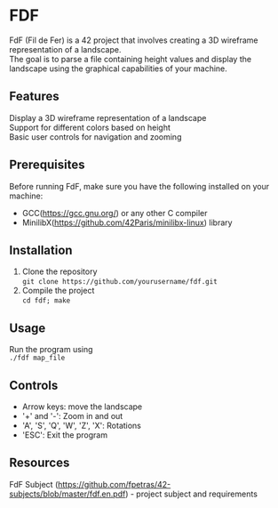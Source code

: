 # FDF
FdF (Fil de Fer) is a 42 project that involves creating a 3D wireframe representation of a landscape.  
The goal is to parse a file containing height values and display the landscape using the graphical capabilities of your machine.

## Features
Display a 3D wireframe representation of a landscape  
Support for different colors based on height  
Basic user controls for navigation and zooming

## Prerequisites
Before running FdF, make sure you have the following installed on your machine:

- GCC(https://gcc.gnu.org/) or any other C compiler
- MinilibX(https://github.com/42Paris/minilibx-linux) library

## Installation
1. Clone the repository  
`git clone https://github.com/yourusername/fdf.git`  
2. Compile the project  
`cd fdf; make`

## Usage
Run the program using  
` ./fdf map_file `  

## Controls
- Arrow keys: move the landscape
- '+' and '-': Zoom in and out
- 'A', 'S', 'Q', 'W', 'Z', 'X': Rotations
- 'ESC': Exit the program

## Resources
FdF Subject (https://github.com/fpetras/42-subjects/blob/master/fdf.en.pdf) - project subject and requirements
